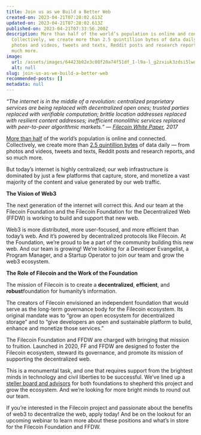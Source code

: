 ```yaml
---
title: Join us as we Build a Better Web
created-on: 2023-04-21T07:28:02.613Z
updated-on: 2023-04-21T07:28:02.613Z
published-on: 2023-04-21T07:33:56.200Z
description: More than half of the world’s population is online and connected.
  Collectively, we create more than 2.5 quintillion bytes of data daily — from
  photos and videos, tweets and texts, Reddit posts and research reports, and so
  much more.
image:
  url: /assets/images/64423b02e3c08f20a74f51df_1-l9a-l_g2zxiuk3zdsi5lwq-1-.png
  alt: null
slug: join-us-as-we-build-a-better-web
recommended-posts: []
metadata: null
---
```


_“The internet is in the middle of a revolution: centralized proprietary services are being replaced with decentralized open ones; trusted parties replaced with verifiable computation; brittle location addresses replaced with resilient content addresses; inefficient monolithic services replaced with peer-to-peer algorithmic markets.” —_ _[Filecoin White Paper](https://filecoin.io/filecoin.pdf), 2017_

[More than half](https://datareportal.com/reports/digital-2020-october-global-statshot) of the world’s population is online and connected. Collectively, we create more than [2.5 quintillion bytes](https://www.takeo.ai/can-you-guess-how-much-data-is-generated-every-day/) of data daily — from photos and videos, tweets and texts, Reddit posts and research reports, and so much more.

But today’s internet is highly centralized; our web infrastructure is dominated by just a few platforms that capture, store, and monetize a vast majority of the content and value generated by our web traffic.

**The Vision of Web3**

The next generation of the internet will correct this. And our team at the Filecoin Foundation and the Filecoin Foundation for the Decentralized Web (FFDW) is working to build and support that new web.

Web3 is more distributed, more user-focused, and more efficient than today’s web. And it’s powered by decentralized protocols like Filecoin. At the Foundation, we’re proud to be a part of the community building this new web. And our team is growing! We’re looking for a Developer Evangelist, a Program Manager, and a Startup Operator to join our team and grow the web3 ecosystem.

**The Role of Filecoin and the Work of the Foundation**

The mission of Filecoin is to create a **decentralized**, **efficient**, and **robust**foundation for humanity’s information.

The creators of Filecoin envisioned an independent foundation that would serve as the long-term governance body for the Filecoin ecosystem. Its original mandate was to “grow an open ecosystem for decentralized storage” and to “give developers an open and sustainable platform to build, enhance and monetize those services.”

The Filecoin Foundation and FFDW are charged with bringing that mission to fruition. Launched in 2020, FF and FFDW are designed to foster the Filecoin ecosystem, steward its governance, and promote its mission of supporting the decentralized web.

This is a monumental task, and one that requires support from the brightest minds in technology and civil liberties to be successful. We’ve lined up a [steller board and advisors](https://youtu.be/6OY4xAs3Grg) for both foundations to shepherd this project and grow the ecosystem. And we’re looking for more bright minds to round out our team.

If you’re interested in the Filecoin project and passionate about the benefits of web3 to decentralize the web, apply today! And be on the lookout for an upcoming webinar to learn more about these positions and what’s in store for the Filecoin Foundation and FFDW.
